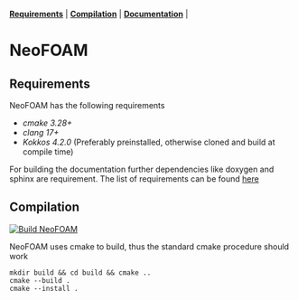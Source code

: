 **[Requirements](#requirements)** |
**[Compilation](#Compilation)** |
**[Documentation](https://exasim-project.com/NeoFOAM/)** |
# NeoFOAM

## Requirements

NeoFOAM has the following requirements

*  _cmake 3.28+_
*  _clang 17+_ 
*  _Kokkos 4.2.0_ (Preferably preinstalled, otherwise cloned and build at compile time) 

For building the documentation further dependencies like doxygen and sphinx are requirement. The list of requirements can be found [here](https://github.com/exasim-project/NeoFOAM/actions/workflows/doc.yml)


## Compilation

[![Build NeoFOAM](https://github.com/exasim-project/NeoFOAM/actions/workflows/build.yaml/badge.svg)](https://github.com/exasim-project/NeoFOAM/actions/workflows/build.yaml)

NeoFOAM uses cmake to build, thus the standard cmake procedure should work 

    mkdir build && cd build && cmake ..
    cmake --build .
    cmake --install .
